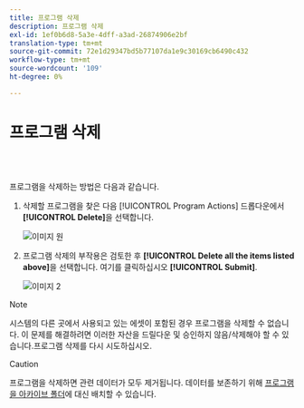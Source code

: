 ```yaml
---
title: 프로그램 삭제
description: 프로그램 삭제
exl-id: 1ef0b6d8-5a3e-4dff-a3ad-26874906e2bf
translation-type: tm+mt
source-git-commit: 72e1d29347bd5b77107da1e9c30169cb6490c432
workflow-type: tm+mt
source-wordcount: '109'
ht-degree: 0%

---
```


# 프로그램 삭제

<br> 

프로그램을 삭제하는 방법은 다음과 같습니다.

1. 삭제할 프로그램을 찾은 다음 [!UICONTROL Program Actions] 드롭다운에서 **[!UICONTROL Delete]**&#x200B;을 선택합니다.

   ![이미지 원](/help/sky/assets/programs/delete-a-program/delete-a-program-1.png)

1. 프로그램 삭제의 부작용은 검토한 후 **[!UICONTROL Delete all the items listed above]**&#x200B;을 선택합니다. 여기를 클릭하십시오 **[!UICONTROL Submit]**.

   ![이미지 2](/help/sky/assets/programs/delete-a-program/delete-a-program-2.png)

>[!NOTE]
>
>시스템의 다른 곳에서 사용되고 있는 에셋이 포함된 경우 프로그램을 삭제할 수 없습니다. 이 문제를 해결하려면 이러한 자산을 드릴다운 및 승인하지 않음/삭제해야 할 수 있습니다.프로그램 삭제를 다시 시도하십시오.

>[!CAUTION]
>
>프로그램을 삭제하면 관련 데이터가 모두 제거됩니다. 데이터를 보존하기 위해 [프로그램을 아카이브 폴더](/help/sky/archive-a-program.md)에 대신 배치할 수 있습니다.
